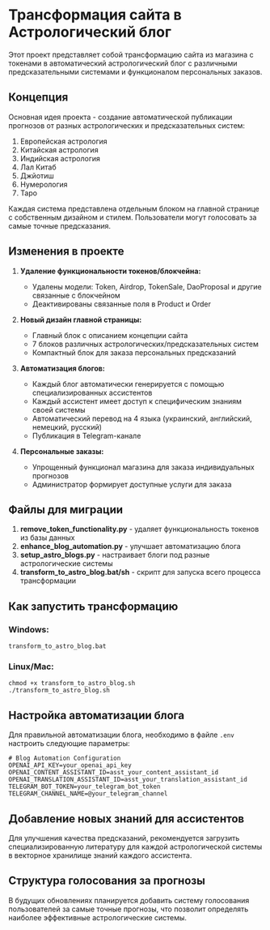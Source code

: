 # Трансформация сайта в Астрологический блог

Этот проект представляет собой трансформацию сайта из магазина с токенами в автоматический астрологический блог с различными предсказательными системами и функционалом персональных заказов.

## Концепция

Основная идея проекта - создание автоматической публикации прогнозов от разных астрологических и предсказательных систем:

1. Европейская астрология
2. Китайская астрология
3. Индийская астрология
4. Лал Китаб
5. Джйотиш
6. Нумерология
7. Таро

Каждая система представлена отдельным блоком на главной странице с собственным дизайном и стилем. Пользователи могут голосовать за самые точные предсказания.

## Изменения в проекте

1. **Удаление функциональности токенов/блокчейна:**
   - Удалены модели: Token, Airdrop, TokenSale, DaoProposal и другие связанные с блокчейном
   - Деактивированы связанные поля в Product и Order

2. **Новый дизайн главной страницы:**
   - Главный блок с описанием концепции сайта
   - 7 блоков различных астрологических/предсказательных систем
   - Компактный блок для заказа персональных предсказаний

3. **Автоматизация блогов:**
   - Каждый блог автоматически генерируется с помощью специализированных ассистентов
   - Каждый ассистент имеет доступ к специфическим знаниям своей системы
   - Автоматический перевод на 4 языка (украинский, английский, немецкий, русский)
   - Публикация в Telegram-канале

4. **Персональные заказы:**
   - Упрощенный функционал магазина для заказа индивидуальных прогнозов
   - Администратор формирует доступные услуги для заказа

## Файлы для миграции

1. **remove_token_functionality.py** - удаляет функциональность токенов из базы данных
2. **enhance_blog_automation.py** - улучшает автоматизацию блога
3. **setup_astro_blogs.py** - настраивает блоги под разные астрологические системы
4. **transform_to_astro_blog.bat/sh** - скрипт для запуска всего процесса трансформации

## Как запустить трансформацию

### Windows:
```
transform_to_astro_blog.bat
```

### Linux/Mac:
```
chmod +x transform_to_astro_blog.sh
./transform_to_astro_blog.sh
```

## Настройка автоматизации блога

Для правильной автоматизации блога, необходимо в файле `.env` настроить следующие параметры:

```
# Blog Automation Configuration
OPENAI_API_KEY=your_openai_api_key
OPENAI_CONTENT_ASSISTANT_ID=asst_your_content_assistant_id
OPENAI_TRANSLATION_ASSISTANT_ID=asst_your_translation_assistant_id
TELEGRAM_BOT_TOKEN=your_telegram_bot_token
TELEGRAM_CHANNEL_NAME=@your_telegram_channel
```

## Добавление новых знаний для ассистентов

Для улучшения качества предсказаний, рекомендуется загрузить специализированную литературу для каждой астрологической системы в векторное хранилище знаний каждого ассистента.

## Структура голосования за прогнозы

В будущих обновлениях планируется добавить систему голосования пользователей за самые точные прогнозы, что позволит определять наиболее эффективные астрологические системы.
